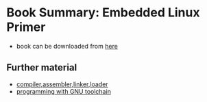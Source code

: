 # Book Summary: Embedded Linux Primer

- book can be downloaded from [here](https://pdfslide.net/download/link/embedded-linux-primer-a-practical-real-world-approach-2nd-edition.html)

## Further material

- [compiler,assembler,linker,loader](https://www.tenouk.com/ModuleW.html)
- [programming with GNU toolchain](http://bravegnu.org/gnu-eprog/index.html)

